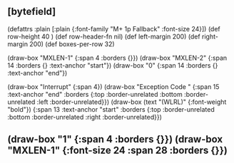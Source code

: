 ## [bytefield]

(defattrs :plain [:plain {:font-family "M+ 1p Fallback" :font-size 24}])
(def row-height 40 )
(def row-header-fn nil)
(def left-margin 200)
(def right-margin 200)
(def boxes-per-row 32)

(draw-box "MXLEN-1" {:span 4 :borders {}})
(draw-box "MXLEN-2" {:span 14 :borders {} :text-anchor "start"})
(draw-box "0" {:span 14 :borders {} :text-anchor "end"})

(draw-box "Interrupt" {:span 4})
(draw-box "Exception Code " {:span 15 :text-anchor "end" :borders {:top :border-unrelated :bottom :border-unrelated :left :border-unrelated}})
(draw-box (text "(WLRL)" {:font-weight "bold"}) {:span 13 :text-anchor "start" :borders {:top :border-unrelated :bottom :border-unrelated :right :border-unrelated}})

(draw-box "1" {:span 4 :borders {}})
(draw-box "MXLEN-1" {:font-size 24 :span 28 :borders {}})
----------------------------------------------------------------------------------------------------------------------------
